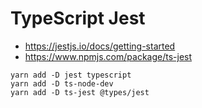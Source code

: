# TypeScript Jest

- https://jestjs.io/docs/getting-started
- https://www.npmjs.com/package/ts-jest

```
yarn add -D jest typescript
yarn add -D ts-node-dev
yarn add -D ts-jest @types/jest
```
